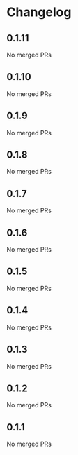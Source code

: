 # Changelog

<!-- <START NEW CHANGELOG ENTRY> -->

## 0.1.11

No merged PRs

<!-- <END NEW CHANGELOG ENTRY> -->

## 0.1.10

No merged PRs

## 0.1.9

No merged PRs

## 0.1.8

No merged PRs

## 0.1.7

No merged PRs

## 0.1.6

No merged PRs

## 0.1.5

No merged PRs

## 0.1.4

No merged PRs

## 0.1.3

No merged PRs

## 0.1.2

No merged PRs

## 0.1.1

No merged PRs
